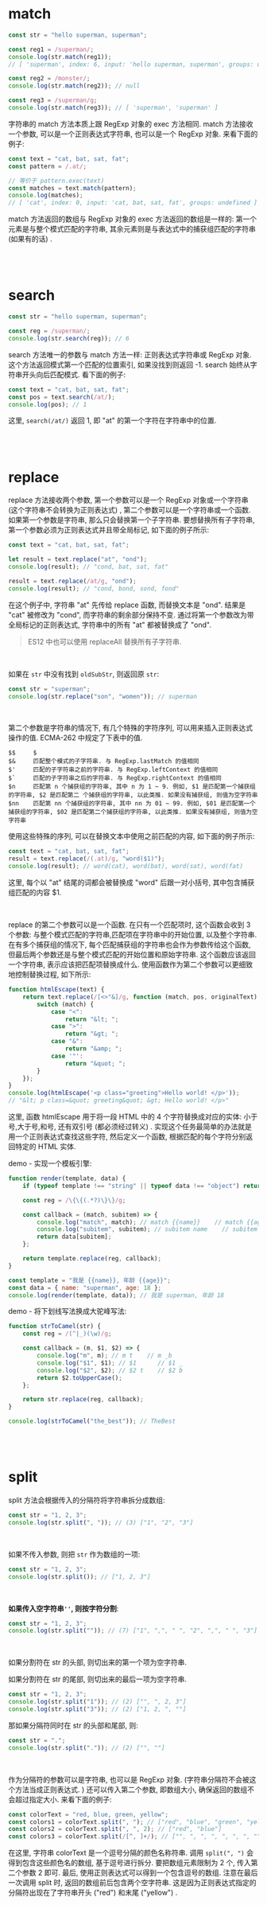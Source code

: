 # match

```javascript
const str = "hello superman, superman";

const reg1 = /superman/;
console.log(str.match(reg1));
// [ 'superman', index: 6, input: 'hello superman, superman', groups: undefined ]

const reg2 = /monster/;
console.log(str.match(reg2)); // null

const reg3 = /superman/g;
console.log(str.match(reg3)); // [ 'superman', 'superman' ]
```

字符串的 match 方法本质上跟 RegExp 对象的 exec 方法相同. match 方法接收一个参数, 可以是一个正则表达式字符串, 也可以是一个 RegExp 对象. 来看下面的例子:

```js
const text = "cat, bat, sat, fat";
const pattern = /.at/;

// 等价于 pattern.exec(text)
const matches = text.match(pattern);
console.log(matches);
// [ 'cat', index: 0, input: 'cat, bat, sat, fat', groups: undefined ]
```

match 方法返回的数组与 RegExp 对象的 exec 方法返回的数组是一样的: 第一个元素是与整个模式匹配的字符串, 其余元素则是与表达式中的捕获组匹配的字符串 (如果有的话) .

<br><br>

# search

```js
const str = "hello superman, superman";

const reg = /superman/;
console.log(str.search(reg)); // 6
```

search 方法唯一的参数与 match 方法一样: 正则表达式字符串或 RegExp 对象. 这个方法返回模式第一个匹配的位置索引, 如果没找到则返回 -1. search 始终从字符串开头向后匹配模式. 看下面的例子:

```js
const text = "cat, bat, sat, fat";
const pos = text.search(/at/);
console.log(pos); // 1
```

这里, `search(/at/)` 返回 1, 即 "at" 的第一个字符在字符串中的位置.

<br><br>

# replace

replace 方法接收两个参数, 第一个参数可以是一个 RegExp 对象或一个字符串 (这个字符串不会转换为正则表达式) , 第二个参数可以是一个字符串或一个函数. 如果第一个参数是字符串, 那么只会替换第一个子字符串. 要想替换所有子字符串, 第一个参数必须为正则表达式并且带全局标记, 如下面的例子所示:

```js
const text = "cat, bat, sat, fat";

let result = text.replace("at", "ond");
console.log(result); // "cond, bat, sat, fat"

result = text.replace(/at/g, "ond");
console.log(result); // "cond, bond, sond, fond"
```

在这个例子中, 字符串 "at" 先传给 replace 函数, 而替换文本是 "ond". 结果是 "cat" 被修改为 "cond", 而字符串的剩余部分保持不变. 通过将第一个参数改为带全局标记的正则表达式, 字符串中的所有 "at" 都被替换成了 "ond".

> ES12 中也可以使用 replaceAll 替换所有子字符串.

<br>

如果在 `str` 中没有找到 `oldSubStr`, 则返回原 `str`:

```js
const str = "superman";
console.log(str.replace("son", "women")); // superman
```

<br>

第二个参数是字符串的情况下, 有几个特殊的字符序列, 可以用来插入正则表达式操作的值. ECMA-262 中规定了下表中的值.

```
$$     $
$&     匹配整个模式的子字符串. 与 RegExp.lastMatch 的值相同
$'     匹配的子字符串之前的字符串. 与 RegExp.leftContext 的值相同
$`     匹配的子字符串之后的字符串. 与 RegExp.rightContext 的值相同
$n     匹配第 n 个捕获组的字符串, 其中 n 为 1 ~ 9. 例如, $1 是匹配第一个捕获组的字符串, $2 是匹配第二 个捕获组的字符串, 以此类推. 如果没有捕获组, 则值为空字符串
$nn    匹配第 nn 个捕获组的字符串, 其中 nn 为 01 ~ 99. 例如, $01 是匹配第一个捕获组的字符串, $02 是匹配第二个捕获组的字符串, 以此类推. 如果没有捕获组, 则值为空字符串
```

使用这些特殊的序列, 可以在替换文本中使用之前匹配的内容, 如下面的例子所示:

```js
const text = "cat, bat, sat, fat";
result = text.replace(/(.at)/g, "word($1)");
console.log(result); // word(cat), word(bat), word(sat), word(fat)
```

这里, 每个以 "at" 结尾的词都会被替换成 "word" 后跟一对小括号, 其中包含捕获组匹配的内容 $1.

<br>

replace 的第二个参数可以是一个函数. 在只有一个匹配项时, 这个函数会收到 3 个参数: 与整个模式匹配的字符串,匹配项在字符串中的开始位置, 以及整个字符串. 在有多个捕获组的情况下, 每个匹配捕获组的字符串也会作为参数传给这个函数, 但最后两个参数还是与整个模式匹配的开始位置和原始字符串. 这个函数应该返回一个字符串, 表示应该把匹配项替换成什么. 使用函数作为第二个参数可以更细致地控制替换过程, 如下所示:

```js
function htmlEscape(text) {
    return text.replace(/[<>"&]/g, function (match, pos, originalText) {
        switch (match) {
            case "<":
                return "&lt; ";
            case ">":
                return "&gt; ";
            case "&":
                return "&amp; ";
            case '"':
                return "&quot; ";
        }
    });
}
console.log(htmlEscape('<p class="greeting">Hello world! </p>'));
// "&lt; p class=&quot; greeting&quot; &gt; Hello world! </p>"
```

这里, 函数 htmlEscape 用于将一段 HTML 中的 4 个字符替换成对应的实体: 小于号,大于号,和号, 还有双引号 (都必须经过转义) . 实现这个任务最简单的办法就是用一个正则表达式查找这些字符, 然后定义一个函数, 根据匹配的每个字符分别返回特定的 HTML 实体.

demo - 实现一个模板引擎:

```js
function render(template, data) {
    if (typeof template !== "string" || typeof data !== "object") return null;

    const reg = /\{\{(.*?)\}\}/g;

    const callback = (match, subitem) => {
        console.log("match", match); // match {{name}}    // match {{age}}
        console.log("subitem", subitem); // subitem name    // subitem age
        return data[subitem];
    };

    return template.replace(reg, callback);
}

const template = "我是 {{name}}, 年龄 {{age}}";
const data = { name: "superman", age: 18 };
console.log(render(template, data)); // 我是 superman, 年龄 18
```

demo - 将下划线写法换成大驼峰写法:

```js
function strToCamel(str) {
    const reg = /(^|_)(\w)/g;

    const callback = (m, $1, $2) => {
        console.log("m", m); // m t    // m _b
        console.log("$1", $1); // $1      // $1 _
        console.log("$2", $2); // $2 t    // $2 b
        return $2.toUpperCase();
    };

    return str.replace(reg, callback);
}

console.log(strToCamel("the_best")); // TheBest
```

<br><br>

# split

split 方法会根据传入的分隔符将字符串拆分成数组:

```js
const str = "1, 2, 3";
console.log(str.split(", ")); // (3) ["1", "2", "3"]
```

<br>

如果不传入参数, 则把 `str` 作为数组的一项:

```js
const str = "1, 2, 3";
console.log(str.split()); // ["1, 2, 3"]
```

<br>

**如果传入空字符串`''`, 则按字符分割**:

```js
const str = "1, 2, 3";
console.log(str.split("")); // (7) ["1", ",", " ", "2", ",", " ", "3"]
```

<br>

如果分割符在 str 的头部, 则切出来的第一个项为空字符串.

如果分割符在 str 的尾部, 则切出来的最后一项为空字符串.

```js
const str = "1, 2, 3";
console.log(str.split("1")); // (2) ["", ", 2, 3"]
console.log(str.split("3")); // (2) ["1, 2, ", ""]
```

那如果分隔符同时在 str 的头部和尾部, 则:

```javascript
const str = ".";
console.log(str.split(".")); // (2) ["", ""]
```

<br>

作为分隔符的参数可以是字符串, 也可以是 RegExp 对象. (字符串分隔符不会被这个方法当成正则表达式. ) 还可以传入第二个参数, 即数组大小, 确保返回的数组不会超过指定大小. 来看下面的例子:

```js
const colorText = "red, blue, green, yellow";
const colors1 = colorText.split(", "); // ["red", "blue", "green", "yellow"]
const colors2 = colorText.split(", ", 2); // ["red", "blue"]
const colors3 = colorText.split(/[^, ]+/); // ["", ", ", ", ", ", ", ""]
```

在这里, 字符串 colorText 是一个逗号分隔的颜色名称符串. 调用 `split(", ")` 会得到包含这些颜色名的数组, 基于逗号进行拆分. 要把数组元素限制为 2 个, 传入第二个参数 2 即可. 最后, 使用正则表达式可以得到一个包含逗号的数组. 注意在最后一次调用 split 时, 返回的数组前后包含两个空字符串. 这是因为正则表达式指定的分隔符出现在了字符串开头 ("red") 和末尾 ("yellow") .

<br>
